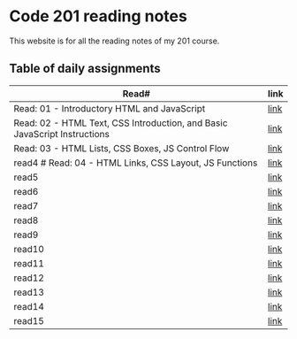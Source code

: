 # Code 201 reading notes

This website is for all the reading notes of my 201 course.

## Table of daily assignments 

Read#  | link
---------|--------
Read: 01 - Introductory HTML and JavaScript|[link](https://waleedfarraj.github.io/reading-notes/class01)
Read: 02 - HTML Text, CSS Introduction, and Basic JavaScript Instructions |[link](https://waleedfarraj.github.io/reading-notes/class02)
 Read: 03 - HTML Lists, CSS Boxes, JS Control Flow  |[link](https://waleedfarraj.github.io/reading-notes/class03)
read4 # Read: 04 - HTML Links, CSS Layout, JS Functions   |[link](https://waleedfarraj.github.io/reading-notes/class04)
read5    |[link](https://waleedfarraj.github.io/reading-notes/class05)
read6    |[link](https://waleedfarraj.github.io/reading-notes/class06)
read7    |[link](https://waleedfarraj.github.io/reading-notes/class07)
read8    |[link](https://waleedfarraj.github.io/reading-notes/class08)
read9    |[link]()
read10   |[link]()
read11   |[link]()
read12   |[link]()
read13   |[link]()
read14   |[link]()
read15   |[link]()

